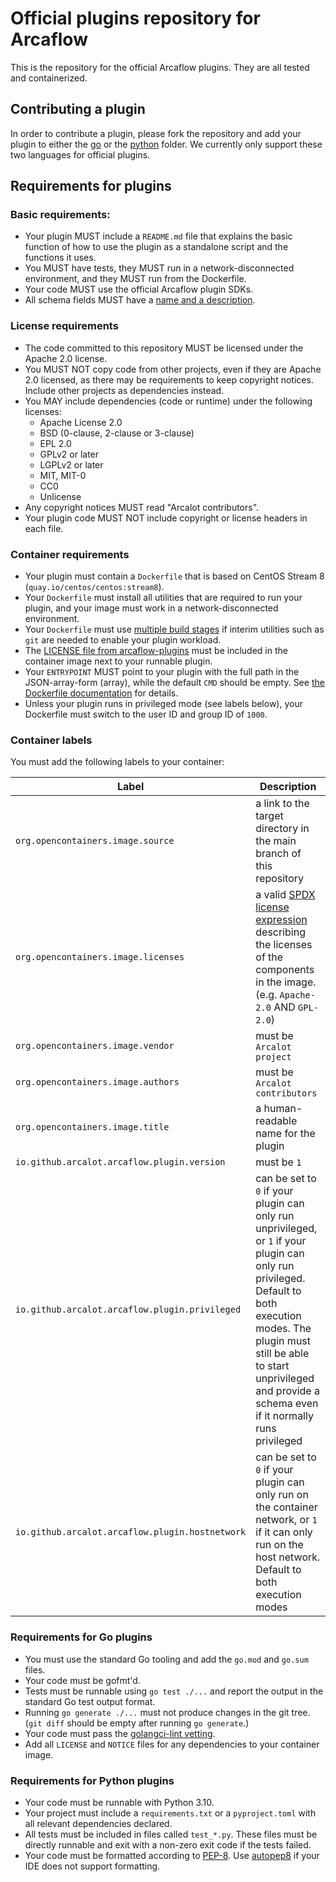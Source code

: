 # Official plugins repository for Arcaflow

This is the repository for the official Arcaflow plugins. They are all tested and containerized.

## Contributing a plugin

In order to contribute a plugin, please fork the repository and add your plugin to either the [go](go) or the [python](python) folder. We currently only support these two languages for official plugins.

## Requirements for plugins

### Basic requirements:

- Your plugin MUST include a `README.md` file that explains the basic function of how to use the plugin as a standalone script and the functions it uses.
- You MUST have tests, they MUST run in a network-disconnected environment, and they MUST run from the Dockerfile.
- Your code MUST use the official Arcaflow plugin SDKs.
- All schema fields MUST have a [name and a description](https://arcalot.github.io/arcaflow/creating-plugins/python/#metadata).

### License requirements

- The code committed to this repository MUST be licensed under the Apache 2.0 license.
- You MUST NOT copy code from other projects, even if they are Apache 2.0 licensed, as there may be requirements to keep copyright notices. Include other projects as dependencies instead.
- You MAY include dependencies (code or runtime) under the following licenses:
  - Apache License 2.0
  - BSD (0-clause, 2-clause or 3-clause)
  - EPL 2.0
  - GPLv2 or later
  - LGPLv2 or later
  - MIT, MIT-0
  - CC0
  - Unlicense
- Any copyright notices MUST read "Arcalot contributors".
- Your plugin code MUST NOT include copyright or license headers in each file.

### Container requirements

- Your plugin must contain a `Dockerfile` that is based on CentOS Stream 8 (`quay.io/centos/centos:stream8`).
- Your `Dockerfile` must install all utilities that are required to run your plugin, and your image must work in a network-disconnected environment.
- Your `Dockerfile` must use [multiple build stages](https://docs.docker.com/develop/develop-images/multistage-build/) if interim utilities such as `git` are needed to enable your plugin workload.
- The [LICENSE file from arcaflow-plugins](https://github.com/arcalot/arcaflow-plugins/blob/main/LICENSE) must be included in the container image next to your runnable plugin.
- Your `ENTRYPOINT` MUST point to your plugin with the full path in the JSON-array-form (array), while the default `CMD` should be empty. See [the Dockerfile documentation](https://docs.docker.com/engine/reference/builder/#understand-how-cmd-and-entrypoint-interact) for details.
- Unless your plugin runs in privileged mode (see labels below), your Dockerfile must switch to the user ID and group ID of `1000`.

### Container labels

You must add the following labels to your container:

|Label|Description|
|-----|-----------|
|`org.opencontainers.image.source`|a link to the target directory in the main branch of this repository|
|`org.opencontainers.image.licenses`|a valid [SPDX license expression](https://spdx.dev/spdx-specification-21-web-version/#h.jxpfx0ykyb60) describing the licenses of the components in the image. (e.g. `Apache-2.0` AND `GPL-2.0`)|
|`org.opencontainers.image.vendor`|must be `Arcalot project`|
|`org.opencontainers.image.authors`|must be `Arcalot contributors`|
|`org.opencontainers.image.title`|a human-readable name for the plugin|
|`io.github.arcalot.arcaflow.plugin.version`|must be `1`|
|`io.github.arcalot.arcaflow.plugin.privileged`|can be set to `0` if your plugin can only run unprivileged, or `1` if your plugin can only run privileged. Default to both execution modes. The plugin must still be able to start unprivileged and provide a schema even if it normally runs privileged|
|`io.github.arcalot.arcaflow.plugin.hostnetwork`|can be set to `0` if your plugin can only run on the container network, or `1` if it can only run on the host network. Default to both execution modes|

### Requirements for Go plugins

- You must use the standard Go tooling and add the `go.mod` and `go.sum` files.
- Your code must be gofmt'd.
- Tests must be runnable using `go test ./...` and report the output in the standard Go test output format.
- Running `go generate ./...` must not produce changes in the git tree. (`git diff` should be empty after running `go generate`.)
- Your code must pass the [golangci-lint vetting](go/.golangci.yml).
- Add all `LICENSE` and `NOTICE` files for any dependencies to your container image.

### Requirements for Python plugins

- Your code must be runnable with Python 3.10.
- Your project must include a `requirements.txt` or a `pyproject.toml` with all relevant dependencies declared.
- All tests must be included in files called `test_*.py`. These files must be directly runnable and exit with a non-zero exit code if the tests failed.
- Your code must be formatted according to [PEP-8](https://peps.python.org/pep-0008/). Use [autopep8](https://pypi.org/project/autopep8/) if your IDE does not support formatting.
